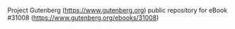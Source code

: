 Project Gutenberg (https://www.gutenberg.org) public repository for eBook #31008 (https://www.gutenberg.org/ebooks/31008)
